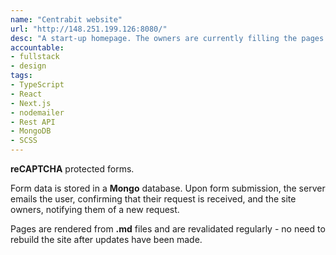 ```yaml
---
name: "Centrabit website"
url: "http://148.251.199.126:8080/"
desc: "A start-up homepage. The owners are currently filling the pages with content, so the website is not deployed on the official domain yet."
accountable: 
- fullstack
- design
tags: 
- TypeScript
- React
- Next.js
- nodemailer
- Rest API
- MongoDB
- SCSS
---
```

**reCAPTCHA** protected forms.

Form data is stored in a **Mongo** database. Upon form submission, the server emails the user, confirming that their request is received, and the site owners, notifying them of a new request.

Pages are rendered from **.md** files and are revalidated regularly - no need to rebuild the site after updates have been made.
